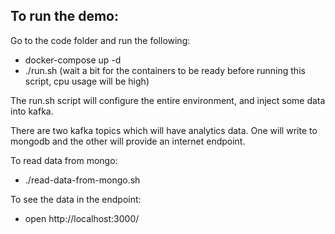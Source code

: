 ## To run the demo:

Go to the code folder and run the following:

- docker-compose up -d
- ./run.sh (wait a bit for the containers to be ready before running this script, cpu usage will be high)

The run.sh script will configure the entire environment, and inject some data into kafka.

There are two kafka topics which will have analytics data. One will write to mongodb and the other will provide an internet endpoint.

To read data from mongo:
- ./read-data-from-mongo.sh

To see the data in the endpoint:
- open http://localhost:3000/
